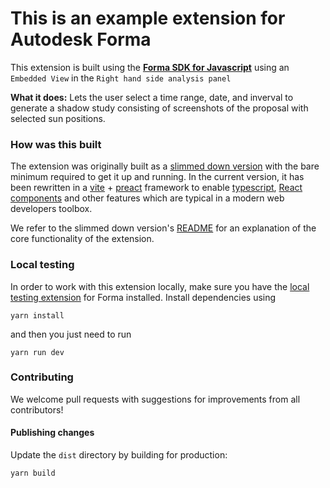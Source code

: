 # This is an example extension for Autodesk Forma

This extension is built using the **[Forma SDK for Javascript](https://aps-dev.autodesk.com/en/docs/forma/v1/reference/embedded-view-sdk/)** using an `Embedded View` in the `Right hand side analysis panel`

**What it does:** Lets the user select a time range, date, and inverval to generate a shadow study consisting of screenshots of the proposal with selected sun positions.

### How was this built

The extension was originally built as a
[slimmed down version](https://github.com/spacemakerai/forma-extensions-samples/tree/main/analyses/shadow-study-slim)
with the bare minimum required to get it up and running. In the current version,
it has been rewritten in a [vite](https://vitejs.dev/) +
[preact](https://preactjs.com/) framework to enable
[typescript](https://www.typescriptlang.org/), [React components](https://react.dev/)
and other features which are typical in a modern web developers toolbox.

We refer to the slimmed down version's [README](https://github.com/spacemakerai/forma-extensions-samples/tree/main/analyses/shadow-study-slim/readme.md) for an explanation of the core functionality of the extension.

### Local testing

In order to work with this extension locally, make sure you have the [local testing extension](https://aps.autodesk.com/en/docs/forma/v1/developers_guide/local-testing-extension/) for Forma installed. Install dependencies using

```shell
yarn install
```

and then you just need to run

```shell
yarn run dev
```

### Contributing

We welcome pull requests with suggestions for improvements from all contributors!

#### Publishing changes

Update the `dist` directory by building for production:

```shell
yarn build
```

